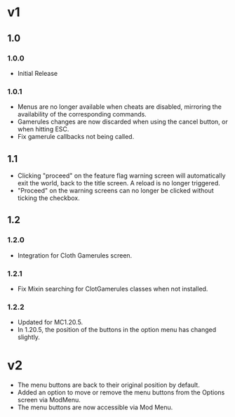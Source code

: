 # v1
## 1.0
### 1.0.0
- Initial Release
### 1.0.1
- Menus are no longer available when cheats are disabled, mirroring the availability of the corresponding commands.
- Gamerules changes are now discarded when using the cancel button, or when hitting ESC.
- Fix gamerule callbacks not being called.

## 1.1
- Clicking "proceed" on the feature flag warning screen will automatically exit the world, back to the title screen. A reload is no longer triggered.
- "Proceed" on the warning screens can no longer be clicked without ticking the checkbox.

## 1.2
### 1.2.0
- Integration for Cloth Gamerules screen.
### 1.2.1
- Fix Mixin searching for ClotGamerules classes when not installed.
### 1.2.2
- Updated for MC1.20.5.
- In 1.20.5, the position of the buttons in the option menu has changed slightly.


# v2
- The menu buttons are back to their original position by default.
- Added an option to move or remove the menu buttons from the Options screen via ModMenu.
- The menu buttons are now accessible via Mod Menu.
